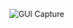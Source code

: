 
![GUI Capture](https://www.github.com/bayuabi/DE0-Nano-SOC-ADC-UART/GUI-Capture.PNG "GUI Capture")
